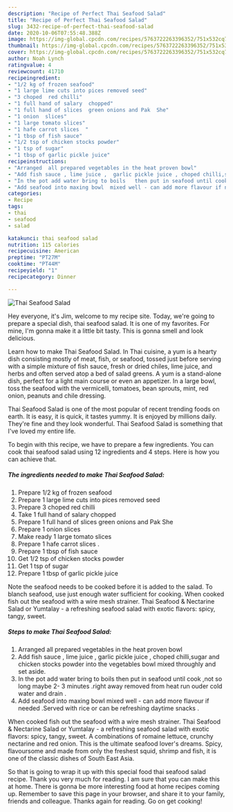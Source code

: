 ```yaml
---
description: "Recipe of Perfect Thai Seafood Salad"
title: "Recipe of Perfect Thai Seafood Salad"
slug: 3432-recipe-of-perfect-thai-seafood-salad
date: 2020-10-06T07:55:48.388Z
image: https://img-global.cpcdn.com/recipes/5763722263396352/751x532cq70/thai-seafood-salad-recipe-main-photo.jpg
thumbnail: https://img-global.cpcdn.com/recipes/5763722263396352/751x532cq70/thai-seafood-salad-recipe-main-photo.jpg
cover: https://img-global.cpcdn.com/recipes/5763722263396352/751x532cq70/thai-seafood-salad-recipe-main-photo.jpg
author: Noah Lynch
ratingvalue: 4
reviewcount: 41710
recipeingredient:
- "1/2 kg of frozen seafood"
- "1 large lime cuts into pices removed seed"
- "3 choped  red chilli"
- "1 full hand of salary  chopped"
- "1 full hand of slices  green onions and Pak  She"
- "1 onion  slices"
- "1 large tomato slices"
- "1 hafe carrot slices  "
- "1 tbsp of fish sauce"
- "1/2 tsp of chicken stocks powder"
- "1 tsp of sugar"
- "1 tbsp of garlic pickle juice"
recipeinstructions:
- "Arranged  all prepared vegetables in the heat proven bowl"
- "Add fish sauce , lime juice ,  garlic pickle juice , choped chilli,sugar and chicken stocks powder into the vegetables bowl  mixed throughly and set aside."
- "In the pot add water bring to boils   then put in seafood until cook ,not so long maybe 2- 3 minutes  .right away removed from heat run ouder cold water and  drain ."
- "Add seafood into maxing bowl  mixed well - can add more flavour if needed .Served with rice or can be refreshing daytime snacks ."
categories:
- Recipe
tags:
- thai
- seafood
- salad

katakunci: thai seafood salad 
nutrition: 115 calories
recipecuisine: American
preptime: "PT27M"
cooktime: "PT44M"
recipeyield: "1"
recipecategory: Dinner

---
```



![Thai Seafood Salad](https://img-global.cpcdn.com/recipes/5763722263396352/751x532cq70/thai-seafood-salad-recipe-main-photo.jpg)

Hey everyone, it's Jim, welcome to my recipe site. Today, we're going to prepare a special dish, thai seafood salad. It is one of my favorites. For mine, I'm gonna make it a little bit tasty. This is gonna smell and look delicious.

Learn how to make Thai Seafood Salad. In Thai cuisine, a yum is a hearty dish consisting mostly of meat, fish, or seafood, tossed just before serving with a simple mixture of fish sauce, fresh or dried chiles, lime juice, and herbs and often served atop a bed of salad greens. A yum is a stand-alone dish, perfect for a light main course or even an appetizer. In a large bowl, toss the seafood with the vermicelli, tomatoes, bean sprouts, mint, red onion, peanuts and chile dressing.

Thai Seafood Salad is one of the most popular of recent trending foods on earth. It is easy, it is quick, it tastes yummy. It is enjoyed by millions daily. They're fine and they look wonderful. Thai Seafood Salad is something that I've loved my entire life.


To begin with this recipe, we have to prepare a few ingredients. You can cook thai seafood salad using 12 ingredients and 4 steps. Here is how you can achieve that.

<!--inarticleads1-->

##### The ingredients needed to make Thai Seafood Salad:

1. Prepare 1/2 kg of frozen seafood
1. Prepare 1 large lime cuts into pices removed seed
1. Prepare 3 choped  red chilli
1. Take 1 full hand of salary  chopped
1. Prepare 1 full hand of slices  green onions and Pak  She
1. Prepare 1 onion  slices
1. Make ready 1 large tomato slices
1. Prepare 1 hafe carrot slices  .
1. Prepare 1 tbsp of fish sauce
1. Get 1/2 tsp of chicken stocks powder
1. Get 1 tsp of sugar
1. Prepare 1 tbsp of garlic pickle juice


Note the seafood needs to be cooked before it is added to the salad. To blanch seafood, use just enough water sufficient for cooking. When cooked fish out the seafood with a wire mesh strainer. Thai Seafood &amp; Nectarine Salad or Yumtalay - a refreshing seafood salad with exotic flavors: spicy, tangy, sweet. 

<!--inarticleads2-->

##### Steps to make Thai Seafood Salad:

1. Arranged  all prepared vegetables in the heat proven bowl
1. Add fish sauce , lime juice ,  garlic pickle juice , choped chilli,sugar and chicken stocks powder into the vegetables bowl  mixed throughly and set aside.
1. In the pot add water bring to boils   then put in seafood until cook ,not so long maybe 2- 3 minutes  .right away removed from heat run ouder cold water and  drain .
1. Add seafood into maxing bowl  mixed well - can add more flavour if needed .Served with rice or can be refreshing daytime snacks .


When cooked fish out the seafood with a wire mesh strainer. Thai Seafood &amp; Nectarine Salad or Yumtalay - a refreshing seafood salad with exotic flavors: spicy, tangy, sweet. A combinations of romaine lettuce, crunchy nectarine and red onion. This is the ultimate seafood lover&#39;s dreams. Spicy, flavoursome and made from only the freshest squid, shrimp and fish, it is one of the classic dishes of South East Asia. 

So that is going to wrap it up with this special food thai seafood salad recipe. Thank you very much for reading. I am sure that you can make this at home. There is gonna be more interesting food at home recipes coming up. Remember to save this page in your browser, and share it to your family, friends and colleague. Thanks again for reading. Go on get cooking!
